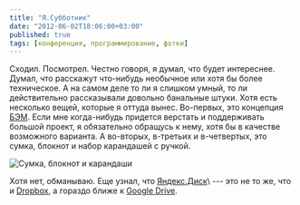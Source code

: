 ```yaml
---
title: "Я.Субботник"
date: "2012-06-02T18:06:00+03:00"
published: true
tags: [конференция, программирование, фотки]
---
```


Сходил. Посмотрел. Честно говоря, я думал, что будет интереснее. Думал, что расскажут что-нибудь необычное или хотя бы
более техническое. А на самом деле то ли я слишком умный, то ли действительно рассказывали довольно банальные штуки.
Хотя есть несколько вещей, которые я оттуда вынес. Во-первых, это концепция
[БЭМ](http://bem.github.com/bem-method/pages/beginning/beginning.ru.html). Если мне когда-нибудь придется верстать и
поддерживать большой проект, я обязательно обращусь к нему, хотя бы в качестве возможного варианта. А во-вторых,
в-третьих и в-четвертых, это сумка, блокнот и набор карандашей с ручкой.

![Сумка, блокнот и карандаши](/images/photos/ya-subbontik.jpg "Сумка, блокнот и карандаши")

Хотя нет, обманываю. Еще узнал, что [Яндекс.Диск](http://disk.yandex.ru/)\ --- это не то же, что и
[Dropbox](https://www.dropbox.com/), а гораздо ближе к [Google Drive](https://drive.google.com/).
